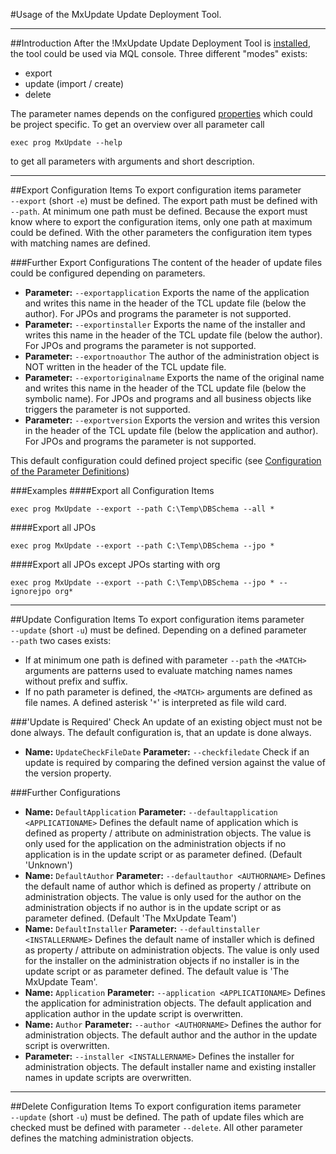 <!--
 *
 *  This file is part of MxUpdate <http://www.mxupdate.org>.
 *
 *  MxUpdate is a deployment tool for a PLM platform to handle
 *  administration objects as single update files (configuration item).
 *
 *  Copyright (C) 2008-2016 The MxUpdate Team
 *
 *  The Manual of MxUpdate is licensed under a CC BY-NC-SA 4.0 license
 *  (Creative Commons Attribution-NonCommercial-ShareAlike 4.0 
 *  International 4.0 license).
 *
 *  You should have received a copy of the license along with this
 *  work. If not, see <http://creativecommons.org/licenses/by-nc-sa/4.0/>.
 *
-->

#Usage of the MxUpdate Update Deployment Tool.

----
##Introduction
After the !MxUpdate Update Deployment Tool is [installed](UpdateInstallation.md), the tool could be used via MQL console. Three different "modes" exists:
* export
* update (import / create)
* delete

The parameter names depends on the configured [properties](UpdatePropertyFileFormat.md) which could be project specific. To get an overview over all parameter call
```
exec prog MxUpdate --help
```
to get all parameters with arguments and short description.

----
##Export Configuration Items
To export configuration items parameter `‑‑export` (short `‑e`) must be defined. The export path must be defined with `‑‑path`. At minimum one path must be defined. Because the export must know where to export the configuration items, only one path at maximum could be defined.
With the other parameters the configuration item types with matching names are defined.

###Further Export Configurations
The content of the header of update files could be configured depending on parameters. 
*   **Parameter:** `‑‑exportapplication`
    Exports the name of the application and writes this name in the header of the TCL update file (below the author). For JPOs and programs the parameter is not supported.
*   **Parameter:** `‑‑exportinstaller`
    Exports the name of the installer and writes this name in the header of the TCL update file (below the author). For JPOs and programs the parameter is not supported.
*   **Parameter:** `‑‑exportnoauthor`
    The author of the administration object is NOT written in the header of the TCL update file.
*   **Parameter:** `‑‑exportoriginalname`
    Exports the name of the original name and writes this name in the header of the TCL update file (below the symbolic name). For JPOs and programs and all business objects like triggers the parameter is not supported.
*   **Parameter:**  `‑‑exportversion`
    Exports the version and writes this version in the header of the TCL update file (below the application and author). For JPOs and programs the parameter is not supported.

This default configuration could defined project specific (see [Configuration of the Parameter Definitions](UpdatePropertyFileFormat_ParameterDef.md))

###Examples
####Export all Configuration Items
```
exec prog MxUpdate --export --path C:\Temp\DBSchema --all *
```

####Export all JPOs
```
exec prog MxUpdate --export --path C:\Temp\DBSchema --jpo *
```

####Export all JPOs except JPOs starting with org
```
exec prog MxUpdate --export --path C:\Temp\DBSchema --jpo * --ignorejpo org*
```

----
##Update Configuration Items
To export configuration items parameter `‑‑update` (short `-u`) must be defined. Depending on a defined parameter `‑‑path` two cases exists:
* If at minimum one path is defined with parameter `‑‑path` the `<MATCH>` arguments are patterns used to evaluate matching names names without prefix and suffix.
* If no path parameter is defined, the `<MATCH>` arguments are defined as file names. A defined asterisk '`*`' is interpreted as file wild card. 

###'Update is Required' Check
An update of an existing object must not be done always. The default configuration is, that an update is done always.
*   **Name:** `UpdateCheckFileDate`
    **Parameter:** `‑‑checkfiledate`
    Check if an update is required by comparing the defined version against the value of the version property.

###Further Configurations
*   **Name:** `DefaultApplication`
    **Parameter:** `‑‑defaultapplication <APPLICATIONAME>`
    Defines the default name of application which is defined as property / attribute on administration objects. The value is only used for the application on the administration objects if no application is in the update script or as parameter defined. (Default 'Unknown')
*   **Name:** `DefaultAuthor`
    **Parameter:** `‑‑defaultauthor <AUTHORNAME>`
    Defines the default name of author which is defined as property / attribute on administration objects. The value is only used for the author on the administration objects if no author is in the update script or as parameter defined. (Default 'The MxUpdate Team')
*   **Name:** `DefaultInstaller`
    **Parameter:** `‑‑defaultinstaller <INSTALLERNAME>`
    Defines the default name of installer which is defined as property / attribute on administration objects. The value is only used for the installer on the administration objects if no installer is in the update script or as parameter defined.
    The default value is 'The MxUpdate Team'.
*   **Name:** `Application`
    **Parameter:** `‑‑application <APPLICATIONAME>`
    Defines the application for administration objects. The default application and application author in the update script is overwritten.
*   **Name:** `Author`
    **Parameter:** `‑‑author <AUTHORNAME>`
    Defines the author for administration objects. The default author and the author in the update script is overwritten.
*   **Parameter:** `‑‑installer <INSTALLERNAME>`
    Defines the installer for administration objects. The default installer name and existing installer names in update scripts are overwritten.

----
##Delete Configuration Items
To export configuration items parameter `‑‑update` (short `‑u`) must be defined. The path of update files which are checked must be defined with parameter `‑‑delete`. All other parameter defines the matching administration objects. 
